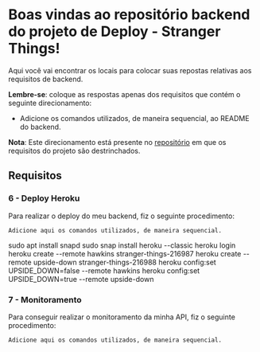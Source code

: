 # Boas vindas ao repositório backend do projeto de Deploy - Stranger Things!

Aqui você vai encontrar os locais para colocar suas repostas relativas aos requisitos de backend.

**Lembre-se**: coloque as respostas apenas dos requisitos que contém o seguinte direcionamento:

  - Adicione os comandos utilizados, de maneira sequencial, ao README do backend.

**Nota**: Este direcionamento está presente no [repositório](https://github.com/tryber/sd-02-project-stranger-things) em que os requisitos do projeto são destrinchados.

## Requisitos

### 6 - Deploy Heroku

Para realizar o deploy do meu backend, fiz o seguinte procedimento:

`Adicione aqui os comandos utilizados, de maneira sequencial.`

sudo apt install snapd
sudo snap install heroku --classic
heroku login
heroku create --remote hawkins stranger-things-216987
heroku create --remote upside-down stranger-things-216988
heroku config:set UPSIDE_DOWN=false --remote hawkins
heroku config:set UPSIDE_DOWN=true --remote upside-down

### 7 - Monitoramento

Para conseguir realizar o monitoramento da minha API, fiz o seguinte procedimento:

`Adicione aqui os comandos utilizados, de maneira sequencial.`
